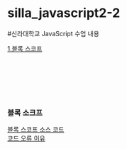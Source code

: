 # silla_javascript2-2
#신라대학교 JavaScript 수업 내용

[1.블록 스코프](#블록-소크프)

<br>
<br>
<br>
<br>
<br>


### 블록 소크프
[블록 스코프 소스 코드](https://github.com/noah-wilson0/silla_javascript2-2/blob/main/4%EC%9E%A5/js/scope-4.js)<br>
[코드 오류 이유](https://velog.io/@noah-wilson0/%EB%B8%94%EB%A1%9D-%EC%86%8C%EC%BD%94%ED%94%84)











